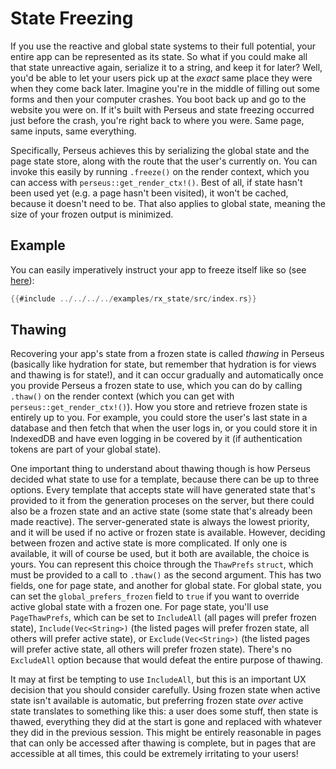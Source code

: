 # State Freezing

If you use the reactive and global state systems to their full potential, your entire app can be represented as its state. So what if you could make all that state unreactive again, serialize it to a string, and keep it for later? Well, you'd be able to let your users pick up at the *exact* same place they were when they come back later. Imagine you're in the middle of filling out some forms and then your computer crashes. You boot back up and go to the website you were on. If it's built with Perseus and state freezing occurred just before the crash, you're right back to where you were. Same page, same inputs, same everything.

Specifically, Perseus achieves this by serializing the global state and the page state store, along with the route that the user's currently on. You can invoke this easily by running `.freeze()` on the render context, which you can access with `perseus::get_render_ctx!()`. Best of all, if state hasn't been used yet (e.g. a page hasn't been visited), it won't be cached, because it doesn't need to be. That also applies to global state, meaning the size of your frozen output is minimized.

## Example

You can easily imperatively instruct your app to freeze itself like so (see [here](https://github.com/arctic-hen7/perseus/tree/main/examples/rx_state/src/index.rs)):

```rust
{{#include ../../../../examples/rx_state/src/index.rs}}
```

## Thawing

Recovering your app's state from a frozen state is called *thawing* in Perseus (basically like hydration for state, but remember that hydration is for views and thawing is for state!), and it can occur gradually and automatically once you provide Perseus a frozen state to use, which you can do by calling `.thaw()` on the render context (which you can get with `perseus::get_render_ctx!()`). How you store and retrieve frozen state is entirely up to you. For example, you could store the user's last state in a database and then fetch that when the user logs in, or you could store it in IndexedDB and have even logging in be covered by it (if authentication tokens are part of your global state).

One important thing to understand about thawing though is how Perseus decided what state to use for a template, because there can be up to three options. Every template that accepts state will have generated state that's provided to it from the generation proceses on the server, but there could also be a frozen state and an active state (some state that's already been made reactive). The server-generated state is always the lowest priority, and it will be used if no active or frozen state is available. However, deciding between frozen and active state is more complicated. If only one is available, it will of course be used, but it both are available, the choice is yours. You can represent this choice through the `ThawPrefs` `struct`, which must be provided to a call to `.thaw()` as the second argument. This has two fields, one for page state, and another for global state. For global state, you can set the `global_prefers_frozen` field to `true` if you want to override active global state with a frozen one. For page state, you'll use `PageThawPrefs`, which can be set to `IncludeAll` (all pages will prefer frozen state), `Include(Vec<String>)` (the listed pages will prefer frozen state, all others will prefer active state), or `Exclude(Vec<String>)` (the listed pages will prefer active state, all others will prefer frozen state). There's no `ExcludeAll` option because that would defeat the entire purpose of thawing.

It may at first be tempting to use `IncludeAll`, but this is an important UX decision that you should consider carefully. Using frozen state when active state isn't available is automatic, but preferring frozen state *over* active state translates to something like this: a user does some stuff, then state is thawed, everything they did at the start is gone and replaced with whatever they did in the previous session. This might be entirely reasonable in pages that can only be accessed after thawing is complete, but in pages that are accessible at all times, this could be extremely irritating to your users!
